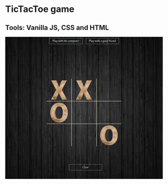 # TicTacToe game
## Tools: Vanilla JS, CSS and HTML

![Image of TicTacToe game](https://github.com/BojoZahariev/TicTacToe/blob/master/images/CaptureTicTacToe.PNG)
